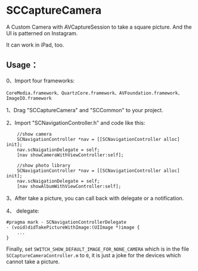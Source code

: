 SCCaptureCamera
===============

A Custom Camera with AVCaptureSession to take a square picture. And the UI is patterned on Instagram.

It can work in iPad, too.

Usage：
----------
0、Import four frameworks: 
```
CoreMedia.framework、QuartzCore.framework、AVFoundation.framework、ImageIO.framework
```

1、Drag "SCCaptureCamera" and "SCCommon" to your project.

2、Import "SCNavigationController.h" and code like this:
```
    //show camera
    SCNavigationController *nav = [[SCNavigationController alloc] init];
    nav.scNaigationDelegate = self;
    [nav showCameraWithViewController:self];
    
    //show photo library
    SCNavigationController *nav = [[SCNavigationController alloc] init];
    nav.scNaigationDelegate = self;
    [nav showAlbumWithViewController:self];
```    
3、After take a picture, you can call back with delegate or a notification.

4、 delegate:
```
#pragma mark - SCNavigationControllerDelegate
- (void)didTakePictureWithImage:(UIImage *)image {
    ...
}
```


Finally, set ```SWITCH_SHOW_DEFAULT_IMAGE_FOR_NONE_CAMERA``` which is in the file ```SCCaptureCameraController.m``` to ```0```, it is just a joke for the devices which cannot take a picture.





